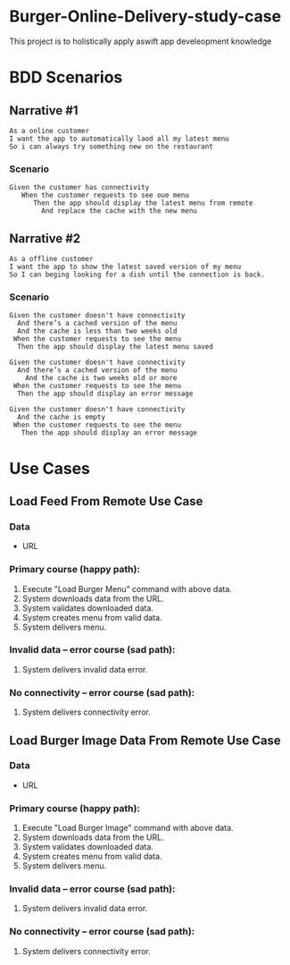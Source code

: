 # Burger-Online-Delivery-study-case
This project is to holistically apply aswift app develeopment knowledge

# BDD Scenarios

## Narrative #1

```
As a online customer
I want the app to automatically laod all my latest menu
So i can always try something new on the restaurant
```

### Scenario 
```
Given the customer has connectivity
   When the customer requests to see oue menu
      Then the app should display the latest menu from remote
        And replace the cache with the new menu    
```

## Narrative #2

```
As a offline customer
I want the app to show the latest saved version of my menu
So I can beging looking for a dish until the connection is back.
```

### Scenario 
```
Given the customer doesn't have connectivity
  And there’s a cached version of the menu
  And the cache is less than two weeks old
 When the customer requests to see the menu
  Then the app should display the latest menu saved

Given the customer doesn't have connectivity
  And there’s a cached version of the menu
    And the cache is two weeks old or more
 When the customer requests to see the menu
  Then the app should display an error message

Given the customer doesn't have connectivity
  And the cache is empty
 When the customer requests to see the menu
   Then the app should display an error message 
```

# Use Cases

## Load Feed From Remote Use Case

### Data
   * URL
   
### Primary course (happy path):
   1. Execute "Load Burger Menu" command with above data.
   1. System downloads data from the URL.
   1. System validates downloaded data.
   1. System creates menu from valid data.
   1. System delivers menu.

### Invalid data – error course (sad path):
   1. System delivers invalid data error.

### No connectivity – error course (sad path):
   1. System delivers connectivity error.

## Load Burger Image Data From Remote Use Case

### Data
   * URL
   
### Primary course (happy path):
   1. Execute "Load Burger Image" command with above data.
   1. System downloads data from the URL.
   1. System validates downloaded data.
   1. System creates menu from valid data.
   1. System delivers menu.

### Invalid data – error course (sad path):
   1. System delivers invalid data error.

### No connectivity – error course (sad path):
   1. System delivers connectivity error.
  
